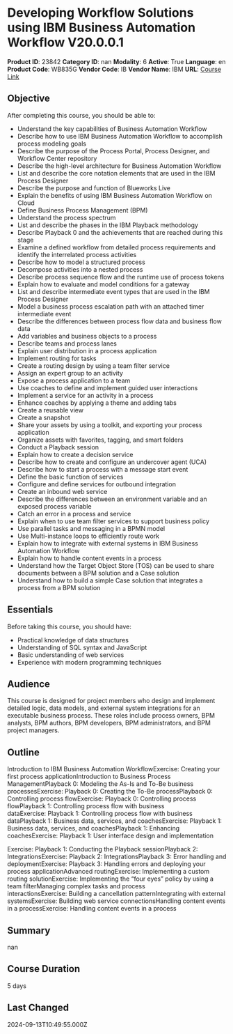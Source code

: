 # Developing Workflow Solutions using IBM Business Automation Workflow V20.0.0.1

**Product ID**: 23842
**Category ID**: nan
**Modality**: 6
**Active**: True
**Language**: en
**Product Code**: WB835G
**Vendor Code**: IB
**Vendor Name**: IBM
**URL**: [Course Link](https://www.fastlaneus.com/course/ibm-wb835g)

## Objective
After completing this course, you should be able to:


- Understand the key capabilities of Business Automation Workflow
- Describe how to use IBM Business Automation Workflow to accomplish process modeling goals
- Describe the purpose of the Process Portal, Process Designer, and Workflow Center repository
- Describe the high-level architecture for Business Automation Workflow
- List and describe the core notation elements that are used in the IBM Process Designer
- Describe the purpose and function of Blueworks Live
- Explain the benefits of using IBM Business Automation Workflow on Cloud
- Define Business Process Management (BPM)
- Understand the process spectrum
- List and describe the phases in the IBM Playback methodology
- Describe Playback 0 and the achievements that are reached during this stage
- Examine a defined workflow from detailed process requirements and identify the interrelated process activities
- Describe how to model a structured process
- Decompose activities into a nested process
- Describe process sequence flow and the runtime use of process tokens
- Explain how to evaluate and model conditions for a gateway
- List and describe intermediate event types that are used in the IBM Process Designer
- Model a business process escalation path with an attached timer intermediate event
- Describe the differences between process flow data and business flow data
- Add variables and business objects to a process
- Describe teams and process lanes
- Explain user distribution in a process application
- Implement routing for tasks
- Create a routing design by using a team filter service
- Assign an expert group to an activity
- Expose a process application to a team
- Use coaches to define and implement guided user interactions
- Implement a service for an activity in a process
- Enhance coaches by applying a theme and adding tabs
- Create a reusable view
- Create a snapshot
- Share your assets by using a toolkit, and exporting your process application
- Organize assets with favorites, tagging, and smart folders
- Conduct a Playback session
- Explain how to create a decision service
- Describe how to create and configure an undercover agent (UCA)
- Describe how to start a process with a message start event
- Define the basic function of services
- Configure and define services for outbound integration
- Create an inbound web service
- Describe the differences between an environment variable and an exposed process variable
- Catch an error in a process and service
- Explain when to use team filter services to support business policy
- Use parallel tasks and messaging in a BPMN model
- Use Multi-instance loops to efficiently route work
- Explain how to integrate with external systems in IBM Business Automation Workflow
- Explain how to handle content events in a process
- Understand how the Target Object Store (TOS) can be used to share documents between a BPM solution and a Case solution
- Understand how to build a simple Case solution that integrates a process from a BPM solution

## Essentials
Before taking this course, you should have: 


- Practical knowledge of data structures
- Understanding of SQL syntax and JavaScript
- Basic understanding of web services
- Experience with modern programming techniques

## Audience
This course is designed for project members who design and implement detailed logic, data models, and external system integrations for an executable business process. These roles include process owners, BPM analysts, BPM authors, BPM developers, BPM administrators, and BPM project managers.

## Outline
Introduction to IBM Business Automation WorkflowExercise: Creating your first process applicationIntroduction to Business Process ManagementPlayback 0: Modeling the As-Is and To-Be business processesExercise: Playback 0: Creating the To-Be processPlayback 0: Controlling process flowExercise: Playback 0: Controlling process flowPlayback 1: Controlling process flow with business dataExercise: Playback 1: Controlling process flow with business dataPlayback 1: Business data, services, and coachesExercise: Playback 1: Business data, services, and coachesPlayback 1: Enhancing coachesExercise: Playback 1: User interface design and implementation

Exercise: Playback 1: Conducting the Playback sessionPlayback 2: IntegrationsExercise: Playback 2: IntegrationsPlayback 3: Error handling and deploymentExercise: Playback 3: Handling errors and deploying your process applicationAdvanced routingExercise: Implementing a custom routing solutionExercise: Implementing the “four eyes” policy by using a team filterManaging complex tasks and process interactionsExercise: Building a cancellation patternIntegrating with external systemsExercise: Building web service connectionsHandling content events in a processExercise: Handling content events in a process 

## Summary
nan

## Course Duration
5 days

## Last Changed
2024-09-13T10:49:55.000Z
